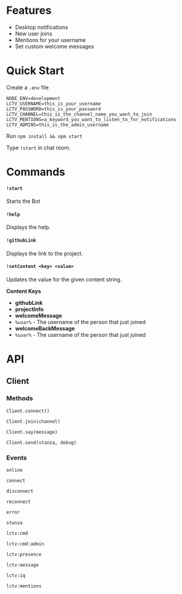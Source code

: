 # Features

- Desktop notifications
 - New user joins
 - Mentions for your username
- Set custom welcome messages

# Quick Start

Create a `.env` file

```
NODE_ENV=development
LCTV_USERNAME=this_is_your_username
LCTV_PASSWORD=this_is_your_password
LCTV_CHANNEL=this_is_the_channel_name_you_want_to_join
LCTV_MENTIONS=a_keyword_you_want_to_listen_to_for_notifications
LCTV_ADMINS=this_is_the_admin_username
```

Run `npm install && npm start`

Type `!start` in chat room.

# Commands

#### `!start`

Starts the Bot

#### `!help`

Displays the help.

#### `!githubLink`

Displays the link to the project.

#### `!setContent <key> <value>`

Updates the value for the given content string.

**Content Keys**

- **githubLink**
- **projectInfo**
- **welcomeMessage**
 - `%user%` - The username of the person that just joined
- **welcomeBackMessage**
 - `%user%` - The username of the person that just joined

# API

## Client

### Methods

`Client.connect()`

`Client.join(channel)`

`Client.say(message)`

`Client.send(stanza, debug)`


### Events

`online`

`connect`

`disconnect`

`reconnect`

`error`

`stanza`

`lctv:cmd`

`lctv:cmd:admin`

`lctv:presence`

`lctv:message`

`lctv:iq`

`lctv:mentions`
